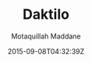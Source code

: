 ---
title: "Daktilo"
github: https://github.com/kronik3r/daktilo
demo: http://daktilo.github.io/
author: Motaquillah Maddane

ssg:
  - Jekyll
cms:
  - No Cms
date: 2015-09-08T04:32:39Z
github_branch: master
stale: true
---